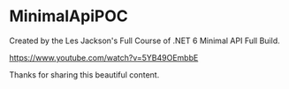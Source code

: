 # MinimalApiPOC

Created by the Les Jackson's Full Course of .NET 6 Minimal API Full Build.

https://www.youtube.com/watch?v=5YB49OEmbbE

Thanks for sharing this beautiful content.
